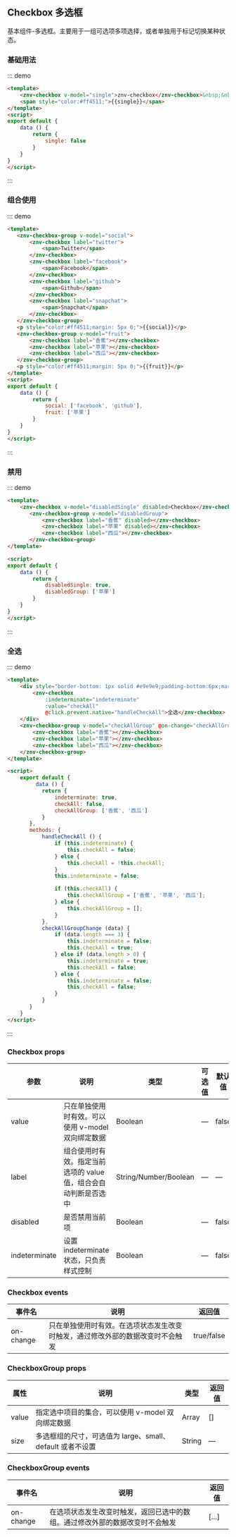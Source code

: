## Checkbox 多选框

<template>
    <div class="global-anchor">
      <znv-anchor :scroll-offset="100">
        <znv-anchor-link href="#ji-chu-yong-fa" title="基础用法"></znv-anchor-link>
        <znv-anchor-link href="#zu-he-shi-yong" title="组合使用"></znv-anchor-link>
        <znv-anchor-link href="#jin-yong" title="禁用"></znv-anchor-link>
        <znv-anchor-link href="#quan-xuan" title="全选"></znv-anchor-link>
        <znv-anchor-link href="#checkbox-props" title="Checkbox props"></znv-anchor-link>
        <znv-anchor-link href="#checkbox-events" title="Checkbox events"></znv-anchor-link>
        <znv-anchor-link href="#checkboxgroup-props" title="CheckboxGroup props"></znv-anchor-link>
        <znv-anchor-link href="#checkboxgroup-events" title="CheckboxGroup events"></znv-anchor-link>
      </znv-anchor>
    </div>
</template>

基本组件-多选框。主要用于一组可选项多项选择，或者单独用于标记切换某种状态。

### 基础用法

::: demo
```html
<template>
    <znv-checkbox v-model="single">znv-checkbox</znv-checkbox>&nbsp;&nbsp;
    <span style="color:#ff4511;">{{single}}</span>
</template>
<script>
export default {
    data () {
        return {
            single: false
        }
    }
}
</script>
```
:::

### 组合使用

::: demo
```html
<template>
   <znv-checkbox-group v-model="social">
       <znv-checkbox label="twitter">
           <span>Twitter</span>
       </znv-checkbox>
       <znv-checkbox label="facebook">
           <span>Facebook</span>
       </znv-checkbox>
       <znv-checkbox label="github">
           <span>Github</span>
       </znv-checkbox>
       <znv-checkbox label="snapchat">
           <span>Snapchat</span>
       </znv-checkbox>
   </znv-checkbox-group>
   <p style="color:#ff4511;margin: 5px 0;">{{social}}</p>
   <znv-checkbox-group v-model="fruit">
       <znv-checkbox label="香蕉"></znv-checkbox>
       <znv-checkbox label="苹果"></znv-checkbox>
       <znv-checkbox label="西瓜"></znv-checkbox>
   </znv-checkbox-group>
   <p style="color:#ff4511;margin: 5px 0;">{{fruit}}</p>
</template>
<script>
export default {
    data () {
        return {
            social: ['facebook', 'github'],
            fruit: ['苹果']
        }
    }
}
</script>
```
:::

### 禁用

::: demo
```html
<template>
    <znv-checkbox v-model="disabledSingle" disabled>Checkbox</znv-checkbox>
       <znv-checkbox-group v-model="disabledGroup">
           <znv-checkbox label="香蕉" disabled></znv-checkbox>
           <znv-checkbox label="苹果" disabled></znv-checkbox>
           <znv-checkbox label="西瓜"></znv-checkbox>
       </znv-checkbox-group>
</template>

<script>
export default {
    data () {
        return {
            disabledSingle: true,
            disabledGroup: ['苹果']
        }
    }
}
</script>
```
:::

### 全选

::: demo
```html
<template>
    <div style="border-bottom: 1px solid #e9e9e9;padding-bottom:6px;margin-bottom:6px;">
        <znv-checkbox
            :indeterminate="indeterminate"
            :value="checkAll"
            @click.prevent.native="handleCheckAll">全选</znv-checkbox>
    </div>
    <znv-checkbox-group v-model="checkAllGroup" @on-change="checkAllGroupChange">
        <znv-checkbox label="香蕉"></znv-checkbox>
        <znv-checkbox label="苹果"></znv-checkbox>
        <znv-checkbox label="西瓜"></znv-checkbox>
    </znv-checkbox-group>
</template>

<script>
    export default {
         data () {
           return {
               indeterminate: true,
               checkAll: false,
               checkAllGroup: ['香蕉', '西瓜']
           }
       },
       methods: {
           handleCheckAll () {
               if (this.indeterminate) {
                   this.checkAll = false;
               } else {
                   this.checkAll = !this.checkAll;
               }
               this.indeterminate = false;

               if (this.checkAll) {
                   this.checkAllGroup = ['香蕉', '苹果', '西瓜'];
               } else {
                   this.checkAllGroup = [];
               }
           },
           checkAllGroupChange (data) {
               if (data.length === 3) {
                   this.indeterminate = false;
                   this.checkAll = true;
               } else if (data.length > 0) {
                   this.indeterminate = true;
                   this.checkAll = false;
               } else {
                   this.indeterminate = false;
                   this.checkAll = false;
               }
           }
       }
    }
</script>
```
:::

### Checkbox props

| 参数      | 说明    | 类型      | 可选值       | 默认值   |
|---------- |-------- |---------- |-------------  |-------- |
| value     | 只在单独使用时有效。可以使用 v-model 双向绑定数据   | Boolean  |  —   |   false  |
| label     | 组合使用时有效。指定当前选项的 value 值，组合会自动判断是否选中   | String/Number/Boolean  |  —   |    —   |
| disabled     | 是否禁用当前项  | Boolean  |  —   |   false  |
| indeterminate     | 设置 indeterminate 状态，只负责样式控制  | Boolean  |  —   |   false  |

### Checkbox events

| 事件名      | 说明    | 返回值  |
|---------- |-------- |---------- |
| on-change     | 只在单独使用时有效。在选项状态发生改变时触发，通过修改外部的数据改变时不会触发  | true/false  |

### CheckboxGroup props

| 属性      | 说明    |类型      | 返回值  |
|---------- |-------- |---------- |--------- |
| value   | 指定选中项目的集合，可以使用 v-model 双向绑定数据  |Array  | []  |
| size   | 多选框组的尺寸，可选值为 large、small、default 或者不设置  |String  | — |

### CheckboxGroup events

| 事件名      | 说明    | 返回值  |
|---------- |-------- |---------- |
| on-change     | 在选项状态发生改变时触发，返回已选中的数组。通过修改外部的数据改变时不会触发 | [...] |
